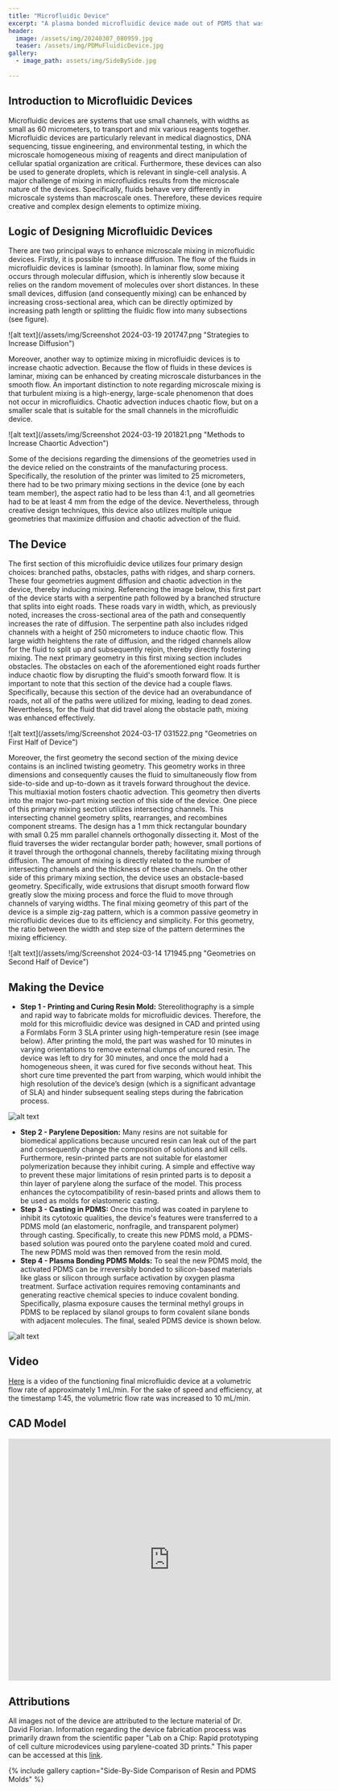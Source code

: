 ```yaml
---
title: "Microfluidic Device"
excerpt: "A plasma bonded microfluidic device made out of PDMS that was casted from a resin printed mold."
header:
  image: /assets/img/20240307_080959.jpg
  teaser: /assets/img/PDMuFluidicDevice.jpg
gallery:
  - image_path: assets/img/SideBySide.jpg
   
---
```


## Introduction to Microfluidic Devices

Microfluidic devices are systems that use small channels, with widths as small as 60 micrometers, to transport and mix various reagents together. Microfluidic devices are particularly relevant in medical diagnostics, DNA sequencing, tissue engineering, and environmental testing, in which the microscale homogeneous mixing of reagents and direct manipulation of cellular spatial organization are critical. Furthermore, these devices can also be used to generate droplets, which is relevant in single-cell analysis. A major challenge of mixing in microfluidics results from the microscale nature of the devices. Specifically, fluids behave very differently in microscale systems than macroscale ones. Therefore, these devices require creative and complex design elements to optimize mixing.  

## Logic of Designing Microfluidic Devices

There are two principal ways to enhance microscale mixing in microfluidic devices. Firstly, it is possible to increase diffusion. The flow of the fluids in microfluidic devices is laminar (smooth). In laminar flow, some mixing occurs through molecular diffusion, which is inherently slow because it relies on the random movement of molecules over short distances. In these small devices, diffusion (and consequently mixing) can be enhanced by increasing cross-sectional area, which can be directly optimized by increasing path length or splitting the fluidic flow into many subsections (see figure). 

![alt text](/assets/img/Screenshot 2024-03-19 201747.png "Strategies to Increase Diffusion")

Moreover, another way to optimize mixing in microfluidic devices is to increase chaotic advection. Because the flow of fluids in these devices is laminar, mixing can be enhanced by creating microscale disturbances in the smooth flow. An important distinction to note regarding microscale mixing is that turbulent mixing is a high-energy, large-scale phenomenon that does not occur in microfluidics. Chaotic advection induces chaotic flow, but on a smaller scale that is suitable for the small channels in the microfluidic device. 

![alt text](/assets/img/Screenshot 2024-03-19 201821.png "Methods to Increase Chaortic Advection")

Some of the decisions regarding the dimensions of the geometries used in the device relied on the constraints of the manufacturing process. Specifically, the resolution of the printer was limited to 25 micrometers, there had to be two primary mixing sections in the device (one by each team member), the aspect ratio had to be less than 4:1, and all geometries had to be at least 4 mm from the edge of the device. Nevertheless, through creative design techniques, this device also utilizes multiple unique geometries that maximize diffusion and chaotic advection of the fluid.

## The Device

The first section of this microfluidic device utilizes four primary design choices: branched paths, obstacles, paths with ridges, and sharp corners. These four geometries augment diffusion and chaotic advection in the device, thereby inducing mixing. Referencing the image below, this first part of the device starts with a serpentine path followed by a branched structure that splits into eight roads. These roads vary in width, which, as previously noted, increases the cross-sectional area of the path and consequently increases the rate of diffusion. The serpentine path also includes ridged channels with a height of 250 micrometers to induce chaotic flow. This large width heightens the rate of diffusion, and the ridged channels allow for the fluid to split up and subsequently rejoin, thereby directly fostering mixing. The next primary geometry in this first mixing section includes obstacles. The obstacles on each of the aforementioned eight roads further induce chaotic flow by disrupting the fluid's smooth forward flow. It is important to note that this section of the device had a couple flaws. Specifically, because this section of the device had an overabundance of roads, not all of the paths were utilized for mixing, leading to dead zones. Nevertheless, for the fluid that did travel along the obstacle path, mixing was enhanced effectively.

![alt text](/assets/img/Screenshot 2024-03-17 031522.png "Geometries on First Half of Device")

Moreover, the first geometry the second section of the mixing device contains is an inclined twisting geometry. This geometry works in three dimensions and consequently causes the fluid to simultaneously flow from side-to-side and up-to-down as it travels forward throughout the device. This multiaxial motion fosters chaotic advection. This geometry then diverts into the major two-part mixing section of this side of the device. One piece of this primary mixing section utilizes intersecting channels. This intersecting channel geometry splits, rearranges, and recombines component streams. The design has a 1 mm thick rectangular boundary with small 0.25 mm parallel channels orthogonally dissecting it. Most of the fluid traverses the wider rectangular border path; however, small portions of it travel through the orthogonal channels, thereby facilitating mixing through diffusion. The amount of mixing is directly related to the number of intersecting channels and the thickness of these channels. On the other side of this primary mixing section, the device uses an obstacle-based geometry. Specifically, wide extrusions that disrupt smooth forward flow greatly slow the mixing process and force the fluid to move through channels of varying widths. The final mixing geometry of this part of the device is a simple zig-zag pattern, which is a common passive geometry in microfluidic devices due to its efficiency and simplicity. For this geometry, the ratio between the width and step size of the pattern determines the mixing efficiency. 

![alt text](/assets/img/Screenshot 2024-03-14 171945.png "Geometries on Second Half of Device")

## Making the Device

* **Step 1 - Printing and Curing Resin Mold:** Stereolithography is a simple and rapid way to fabricate molds for microfluidic devices. Therefore, the mold for this microfluidic device was designed in CAD and printed using a Formlabs Form 3 SLA printer using high-temperature resin (see image below). After printing the mold, the part was washed for 10 minutes in varying orientations to remove external clumps of uncured resin. The device was left to dry for 30 minutes, and once the mold had a homogeneous sheen, it was cured for five seconds without heat. This short cure time prevented the part from warping, which would inhibit the high resolution of the device’s design (which is a significant advantage of SLA) and hinder subsequent sealing steps during the fabrication process.  

![alt text](/assets/img/ResinMoldUFluidic.jpg "Resin Mold")

* **Step 2 - Parylene Deposition:** Many resins are not suitable for biomedical applications because uncured resin can leak out of the part and consequently change the composition of solutions and kill cells. Furthermore, resin-printed parts are not suitable for elastomer polymerization because they inhibit curing. A simple and effective way to prevent these major limitations of resin printed parts is to deposit a thin layer of parylene along the surface of the model. This process enhances the cytocompatibility of resin-based prints and allows them to be used as molds for elastomeric casting. 
* **Step 3 - Casting in PDMS:** Once this mold was coated in parylene to inhibit its cytotoxic qualities, the device's features were transferred to a PDMS mold (an elastomeric, nonfragile, and transparent polymer) through casting. Specifically, to create this new PDMS mold, a PDMS-based solution was poured onto the parylene coated mold and cured. The new PDMS mold was then removed from the resin mold.
* **Step 4 - Plasma Bonding PDMS Molds:** To seal the new PDMS mold, the activated PDMS can be irreversibly bonded to silicon-based materials like glass or silicon through surface activation by oxygen plasma treatment. Surface activation requires removing contaminants and generating reactive chemical species to induce covalent bonding. Specifically, plasma exposure causes the terminal methyl groups in PDMS to be replaced by silanol groups to form covalent silane bonds with adjacent molecules. The final, sealed PDMS device is shown below.

![alt text](/assets/img/PDMuFluidicDevice.jpg "Final PDMS Device")

## Video

[Here](https://youtu.be/6WT70_s9AQU) is a video of the functioning final microfluidic device at a volumetric flow rate of approximately 1 mL/min. For the sake of speed and efficiency, at the timestamp 1:45, the volumetric flow rate was increased to 10 mL/min.

## CAD Model
<iframe src="https://vanderbilt643.autodesk360.com/shares/public/SH512d4QTec90decfa6e4cdffd816f228146?mode=embed" width="640" height="480" allowfullscreen="true" webkitallowfullscreen="true" mozallowfullscreen="true"  frameborder="0"></iframe>

## Attributions

All images not of the device are attributed to the lecture material of Dr. David Florian. Information regarding the device fabrication process was primarily drawn from the scientific paper "Lab on a Chip: Rapid prototyping of cell culture microdevices using parylene-coated 3D prints." This paper can be accessed at this [link](https://doi.org/10.1039/D1LC00744K).

{% include gallery caption="Side-By-Side Comparison of Resin and PDMS Molds" %}

